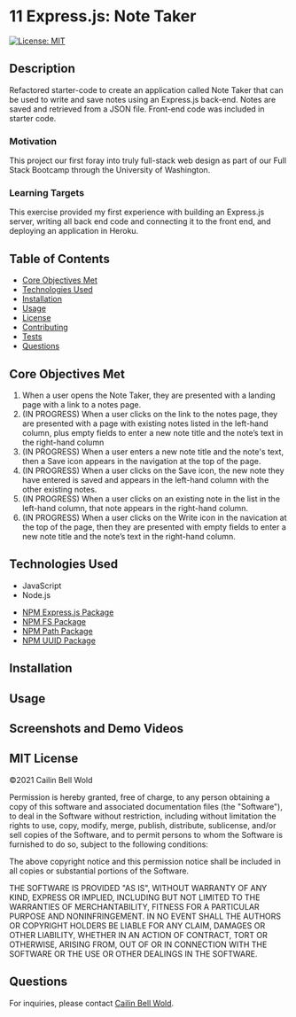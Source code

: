 # 11 Express.js: Note Taker

[![License: MIT](https://img.shields.io/github/license/CailinBellWold/Team-Profile-Generator?style=plastic)](https://opensource.org/licenses/MIT)

## Description 

Refactored starter-code to create an application called Note Taker that can be used to write and save notes using an Express.js back-end. Notes are saved and retrieved from a JSON file. Front-end code was included in starter code.  

### Motivation
This project our first foray into truly full-stack web design as part of our Full Stack Bootcamp through the University of Washington. 

### Learning Targets
This exercise provided my first experience with building an Express.js server, writing all back end code and connecting it to the front end, and deploying an application in Heroku.

## Table of Contents
- [Core Objectives Met](#Core)
- [Technologies Used](#Technologies)
- [Installation](#Installation)
- [Usage](#Usage)
- [License](#MIT)
- [Contributing](#Contributing)
- [Tests](#Tests)
- [Questions](#Questions)

## Core Objectives Met

1. When a user opens the Note Taker, they are presented with a landing page with a link to a notes page. 
2. (IN PROGRESS) When a user clicks on the link to the notes page, they are presented with a page with existing notes listed in the left-hand column, plus empty fields to enter a new note title and the note’s text in the right-hand column
3. (IN PROGRESS) When a user enters a new note title and the note's text, then a Save icon appears in the navigation at the top of the page.
4. (IN PROGRESS) When a user clicks on the Save icon, the new note they have entered is saved and appears in the left-hand column with the other existing notes.
5. (IN PROGRESS) When a user clicks on an existing note in the list in the left-hand column, that note appears in the right-hand column.
6. (IN PROGRESS) When a user clicks on the Write icon in the navication at the top of the page, then they are presented with empty fields to enter a new note title and the note’s text in the right-hand column. 

## Technologies Used
- JavaScript
- Node.js
<!-- - Shields.io
- Jestjs.io -->
<!-- - [NPM Inquirer Package](https://www.npmjs.com/package/inquirer) -->
- [NPM Express.js Package](https://www.npmjs.com/package/express)
- [NPM FS Package](https://www.npmjs.com/package/fs)
- [NPM Path Package](https://www.npmjs.com/package/path)
- [NPM UUID Package](https://www.npmjs.com/package/uuid)
<!-- - [NPM Colors Package](https://www.npmjs.com/package/colors) -->

## Installation

<!-- 1. Clone this Team-Profile-Generator repo to your machine.
2. Open the repo in your terminal.
3. Run ```npm init```
4. Run ```npm install``` -->

## Usage

<!-- 1. Open Team-Profile-Generator (now stored on your machine) in your terminal.
2. Run ``` node index.js ```
2. You will be prompted to answer questions about your team. Answer each question.
3. Your My-Team.html file will write to the output folder.  -->

## Screenshots and Demo Videos 

<!-- [VIDEO LINK | Full Application Demonstration](https://youtu.be/kuflGg4qf1A)  <br /> 
DESCRIPTION: *Running tests, then creating a My-Team HTML file by following the in-terminal prompts. Verifying that the My-Team file is created and meets project requirements.*


SCREENSHOT | *Demo console*

![My-Team Console screenshot.](./images/My_Team_Console_Screenshot.PNG)

SCREENSHOT | *Demo My Team HTML file* 

![My-Team.html output screenshot.](./images/My_Team_HTML_Screenshot.png) -->

## MIT License
&copy;2021 Cailin Bell Wold

Permission is hereby granted, free of charge, to any person obtaining a copy
of this software and associated documentation files (the "Software"), to deal
in the Software without restriction, including without limitation the rights
to use, copy, modify, merge, publish, distribute, sublicense, and/or sell
copies of the Software, and to permit persons to whom the Software is
furnished to do so, subject to the following conditions:

The above copyright notice and this permission notice shall be included in all
copies or substantial portions of the Software.

THE SOFTWARE IS PROVIDED "AS IS", WITHOUT WARRANTY OF ANY KIND, EXPRESS OR
IMPLIED, INCLUDING BUT NOT LIMITED TO THE WARRANTIES OF MERCHANTABILITY,
FITNESS FOR A PARTICULAR PURPOSE AND NONINFRINGEMENT. IN NO EVENT SHALL THE
AUTHORS OR COPYRIGHT HOLDERS BE LIABLE FOR ANY CLAIM, DAMAGES OR OTHER
LIABILITY, WHETHER IN AN ACTION OF CONTRACT, TORT OR OTHERWISE, ARISING FROM,
OUT OF OR IN CONNECTION WITH THE SOFTWARE OR THE USE OR OTHER DEALINGS IN THE
SOFTWARE.

## Questions
For inquiries, please contact [Cailin Bell Wold](https://github.com/CailinBellWold).